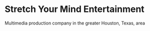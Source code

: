 # Stretch Your Mind Entertainment

Multimedia production company in the greater Houston, Texas, area
